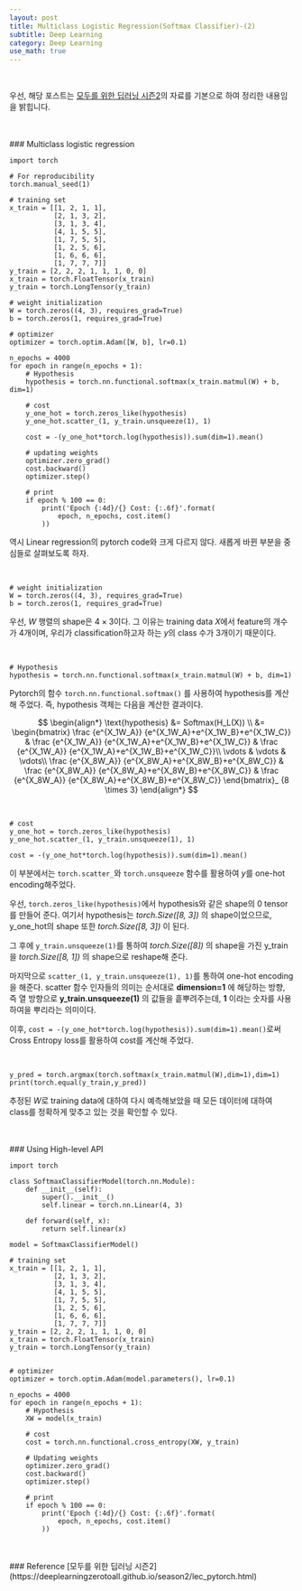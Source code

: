 ```yaml
---
layout: post
title: Multiclass Logistic Regression(Softmax Classifier)-(2)
subtitle: Deep Learning
category: Deep Learning
use_math: true
---
```


<br>

우선, 해당 포스트는 [모두를 위한 딥러닝 시즌2](https://deeplearningzerotoall.github.io/season2/lec_pytorch.html)의 자료를 기본으로 하여 정리한 내용임을 밝힙니다.


<br>
<br>
### Multiclass logistic regression

```
import torch

# For reproducibility
torch.manual_seed(1)

# training set
x_train = [[1, 2, 1, 1],
           [2, 1, 3, 2],
           [3, 1, 3, 4],
           [4, 1, 5, 5],
           [1, 7, 5, 5],
           [1, 2, 5, 6],
           [1, 6, 6, 6],
           [1, 7, 7, 7]]
y_train = [2, 2, 2, 1, 1, 1, 0, 0]
x_train = torch.FloatTensor(x_train)
y_train = torch.LongTensor(y_train)

# weight initialization
W = torch.zeros((4, 3), requires_grad=True)
b = torch.zeros(1, requires_grad=True)

# optimizer
optimizer = torch.optim.Adam([W, b], lr=0.1)

n_epochs = 4000
for epoch in range(n_epochs + 1):
    # Hypothesis
    hypothesis = torch.nn.functional.softmax(x_train.matmul(W) + b, dim=1)

    # cost
    y_one_hot = torch.zeros_like(hypothesis)
    y_one_hot.scatter_(1, y_train.unsqueeze(1), 1)

    cost = -(y_one_hot*torch.log(hypothesis)).sum(dim=1).mean()

    # updating weights
    optimizer.zero_grad()
    cost.backward()
    optimizer.step()

    # print
    if epoch % 100 == 0:
        print('Epoch {:4d}/{} Cost: {:.6f}'.format(
            epoch, n_epochs, cost.item()
        ))
```

역시 Linear regression의 pytorch code와 크게 다르지 않다. 새롭게 바뀐 부분을 중심들로 살펴보도록 하자.

<br>

```
# weight initialization
W = torch.zeros((4, 3), requires_grad=True)
b = torch.zeros(1, requires_grad=True)
```

우선, $W$ 행렬의 shape은 $4 \times 3$이다. 그 이유는 training data $X$에서 feature의 개수가 4개이며, 우리가 classification하고자 하는 $y$의 class 수가 3개이기 때문이다.

<br>

```
# Hypothesis
hypothesis = torch.nn.functional.softmax(x_train.matmul(W) + b, dim=1)
```

Pytorch의 함수 ```torch.nn.functional.softmax()``` 를 사용하여 hypothesis를 계산해 주었다. 즉, hypothesis 객체는 다음을 계산한 결과이다.

$$
\begin{align*}
\text{hypothesis} &= Softmax(H_L(X)) \\
&=  
\begin{bmatrix}
\frac {e^{X_1W_A}} {e^{X_1W_A}+e^{X_1W_B}+e^{X_1W_C}} &
\frac {e^{X_1W_A}} {e^{X_1W_A}+e^{X_1W_B}+e^{X_1W_C}} &
\frac {e^{X_1W_A}} {e^{X_1W_A}+e^{X_1W_B}+e^{X_1W_C}}\\
\vdots & \vdots & \vdots\\
\frac {e^{X_8W_A}} {e^{X_8W_A}+e^{X_8W_B}+e^{X_8W_C}} &
\frac {e^{X_8W_A}} {e^{X_8W_A}+e^{X_8W_B}+e^{X_8W_C}} &
\frac {e^{X_8W_A}} {e^{X_8W_A}+e^{X_8W_B}+e^{X_8W_C}}
\end{bmatrix}_ {8 \times 3}
\end{align*}
$$

<br>

```
# cost
y_one_hot = torch.zeros_like(hypothesis)
y_one_hot.scatter_(1, y_train.unsqueeze(1), 1)

cost = -(y_one_hot*torch.log(hypothesis)).sum(dim=1).mean()
```

이 부분에서는 ```torch.scatter_```와 ```torch.unsqueeze``` 함수를 활용하여 $y$를 one-hot encoding해주었다.

우선, ```torch.zeros_like(hypothesis)```에서 hypothesis와 같은 shape의 0 tensor를 만들어 준다. 여기서 hypothesis는 _torch.Size([8, 3])_ 의 shape이었으므로, y_one_hot의 shape 또한 _torch.Size([8, 3])_ 이 된다.

그 후에 ```y_train.unsqueeze(1)```를 통하여 _torch.Size([8])_ 의 shape을 가진 y_train을 _torch.Size([8, 1])_ 의 shape으로 reshape해 준다.

마지막으로 ```scatter_(1, y_train.unsqueeze(1), 1)```를 통하여 one-hot encoding을 해준다. scatter 함수 인자들의 의미는 순서대로 __dimension=1__ 에 해당하는 방향, 즉 열 방향으로 __y_train.unsqueeze(1)__ 의 값들을 흩뿌려주는데, __1__ 이라는 숫자를 사용하여을 뿌리라는 의미이다.

이후, ```cost = -(y_one_hot*torch.log(hypothesis)).sum(dim=1).mean()```로써 Cross Entropy loss를 활용하여 cost를 계산해 주었다.

<br>

```
y_pred = torch.argmax(torch.softmax(x_train.matmul(W),dim=1),dim=1)
print(torch.equal(y_train,y_pred))
```

추정된 $W$로 training data에 대하여 다시 예측해보았을 때 모든 데이터에 대하여 class를 정확하게 맞추고 있는 것을 확인할 수 있다.

<br>
<br>
### Using High-level API

```
import torch

class SoftmaxClassifierModel(torch.nn.Module):
    def __init__(self):
        super().__init__()
        self.linear = torch.nn.Linear(4, 3)

    def forward(self, x):
        return self.linear(x)

model = SoftmaxClassifierModel()

# training set
x_train = [[1, 2, 1, 1],
           [2, 1, 3, 2],
           [3, 1, 3, 4],
           [4, 1, 5, 5],
           [1, 7, 5, 5],
           [1, 2, 5, 6],
           [1, 6, 6, 6],
           [1, 7, 7, 7]]
y_train = [2, 2, 2, 1, 1, 1, 0, 0]
x_train = torch.FloatTensor(x_train)
y_train = torch.LongTensor(y_train)


# optimizer
optimizer = torch.optim.Adam(model.parameters(), lr=0.1)

n_epochs = 4000
for epoch in range(n_epochs + 1):
    # Hypothesis
    XW = model(x_train)

    # cost
    cost = torch.nn.functional.cross_entropy(XW, y_train)

    # Updating weights
    optimizer.zero_grad()
    cost.backward()
    optimizer.step()

    # print
    if epoch % 100 == 0:
        print('Epoch {:4d}/{} Cost: {:.6f}'.format(
            epoch, n_epochs, cost.item()
        ))
```

<br>
<br>
### Reference
[모두를 위한 딥러닝 시즌2](https://deeplearningzerotoall.github.io/season2/lec_pytorch.html)
